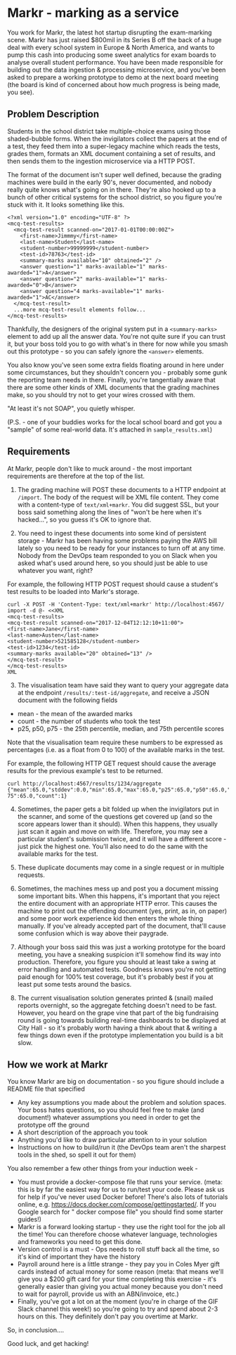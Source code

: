 # Markr - marking as a service

You work for Markr, the latest hot startup disrupting the exam-marking scene. Markr has just raised $800mil in its Series B off the back of a huge deal with every school system in Europe & North America, and wants to pump this cash into producing some sweet analytics for exam boards to analyse overall student performance. You have been made responsible for building out the data ingestion & processing microservice, and you've been asked to prepare a working prototype to demo at the next board meeting (the board is kind of concerned about how much progress is being made, you see).

## Problem Description

Students in the school district take multiple-choice exams using those shaded-bubble forms. When the invigilators collect the papers at the end of a test, they feed them into a super-legacy machine which reads the tests, grades them, formats an XML document containing a set of results, and then sends them to the ingestion microservice via a HTTP POST.

The format of the document isn't super well defined, because the grading machines were build in the early 90's, never documented, and nobody really quite knows what's going on in there. They're also hooked up to a bunch of other critical systems for the school district, so you figure you're stuck with it.  It looks something like this.

```
<?xml version="1.0" encoding="UTF-8" ?>
<mcq-test-results>
  <mcq-test-result scanned-on="2017-01-01T00:00:00Z">
    <first-name>Jimmmy</first-name>
    <last-name>Student</last-name>
    <student-number>99999999</student-number>
    <test-id>78763</test-id>
    <summary-marks available="10" obtained="2" />
    <answer question="1" marks-available="1" marks-awarded="1">A</answer>
    <answer question="2" marks-available="1" marks-awarded="0">B</answer>
    <answer question="4 marks-available="1" marks-awarded="1">AC</answer>
  </mcq-test-result>
  ...more mcq-test-result elements follow...
</mcq-test-results>
```

Thankfully, the designers of the original system put in a `<summary-marks>` element to add up all the answer data. You're not quite sure if you can trust it, but your boss told you to go with what's in there for now while you smash out this prototype - so you can safely ignore the `<answer>` elements.

You also know you've seen some extra fields floating around in here under some circumstances, but they shouldn't concern you - probably some gunk the reporting team needs in there. Finally, you're tangentially aware that there are some other kinds of XML documents that the grading machines make, so you should try not to get your wires crossed with them.

"At least it's not SOAP", you quietly whisper.

(P.S. - one of your buddies works for the local school board and got you a "sample" of some real-world data. It's attached in `sample_results.xml`)

## Requirements

At Markr, people don't like to muck around - the most important requirements are therefore at the top of the list.

1. The grading machine will POST these documents to a HTTP endpoint at `/import`. The body of the request will be XML file content. They come with a content-type of `text/xml+markr`. You did suggest SSL, but your boss said something along the lines of "won't be here when it's hacked...", so you guess it's OK to ignore that.

2. You need to ingest these documents into some kind of persistent storage - Markr has been having some problems paying the AWS bill lately so you need to be ready for your instances to turn off at any time.  Nobody from the DevOps team responded to you on Slack when you asked what's used around here, so you should just be able to use whatever you want, right?

  For example, the following HTTP POST request should cause a student's test results to be loaded into Markr's storage.

  ```
  curl -X POST -H 'Content-Type: text/xml+markr' http://localhost:4567/
  import -d @- <<XML
  <mcq-test-results>
  <mcq-test-result scanned-on="2017-12-04T12:12:10+11:00">
  <first-name>Jane</first-name>
  <last-name>Austen</last-name>
  <student-number>521585128</student-number>
  <test-id>1234</test-id>
  <summary-marks available="20" obtained="13" />
  </mcq-test-result>
  </mcq-test-results>
  XML
  ```

3. The visualisation team have said they want to query your aggregate data at the endpoint `/results/:test-id/aggregate`, and receive a JSON document with the following fields

  * mean - the mean of the awarded marks
  * count - the number of students who took the test
  * p25, p50, p75 - the 25th percentile, median, and 75th percentile scores

  Note that the visualisation team require these numbers to be expressed as percentages (i.e. as a float from 0 to 100) of the available marks in the test.

  For example, the following HTTP GET request should cause the average results for the previous example's test to be returned.

  ```
  curl http://localhost:4567/results/1234/aggregate
  {"mean":65.0,"stddev":0.0,"min":65.0,"max":65.0,"p25":65.0,"p50":65.0,"p
  75":65.0,"count":1}
  ```

4. Sometimes, the paper gets a bit folded up when the invigilators put in the scanner, and some of the questions get covered up (and so the score appears lower than it should). When this happens, they usually just scan it again and move on with life. Therefore, you may see a particular student's submission twice, and it will have a different score - just pick the highest one. You'll also need to do the same with the available marks for the test.

5. These duplicate documents may come in a single request or in multiple
requests.

6. Sometimes, the machines mess up and post you a document missing some important bits. When this happens, it's important that you reject the entire document with an appropriate HTTP error. This causes the machine to print out the offending document (yes, print, as in, on paper) and some poor work experience kid then enters the whole thing manually. If you've already accepted part of the document, that'll cause some confusion which is way above their paygrade.

7. Although your boss said this was just a working prototype for the board meeting, you have a sneaking suspicion it'll somehow find its way into production. Therefore, you figure you should at least take a swing at error handling and automated tests. Goodness knows you're not getting paid enough for 100% test coverage, but it's probably best if you at least put some tests around the basics.

8. The current visualisation solution generates printed & (snail) mailed reports overnight, so the aggregate fetching doesn't need to be fast. However, you heard on the grape vine that part of the big fundraising round is going towards building real-time dashboards to be displayed at City Hall - so it's probably worth having a think about that & writing a few things down even if the prototype implementation you build is a bit slow.

## How we work at Markr

You know Markr are big on documentation - so you figure should include a README file that specified

* Any key assumptions you made about the problem and solution spaces. Your boss hates questions, so you should feel free to make (and document!) whatever assumptions you need in order to get the prototype off the ground
* A short description of the approach you took
* Anything you'd like to draw particular attention to in your solution
* Instructions on how to build/run it (the DevOps team aren't the sharpest tools in the shed, so spell it out for them)

You also remember a few other things from your induction week -

* You must provide a docker-compose file that runs your service.  (meta: this is by far the easiest way for us to run/test your code. Please ask us for help if you've never used Docker before! There's also lots of tutorials online, e.g. https://docs.docker.com/compose/gettingstarted/. If you Google search for " docker compose file" you should find some starter guides!)
* Markr is a forward looking startup - they use the right tool for the job all the time! You can therefore choose whatever language, technologies and frameworks you need to get this done.
* Version control is a must - Ops needs to roll stuff back all the time, so it's kind of important they have the history
* Payroll around here is a little strange - they pay you in Coles Myer gift cards instead of actual money for some reason (meta: that means we'll give you a $200 gift card for your time completing this exercise - it's generally easier than giving you actual money because you don't need to wait for payroll, provide us with an ABN/invoice, etc.)
* Finally, you've got a lot on at the moment (you're in charge of the GIF Slack channel this week!) so you're going to try and spend about 2-3 hours on this. They definitely don't pay you overtime at Markr.

So, in conclusion....

Good luck, and get hacking! 
